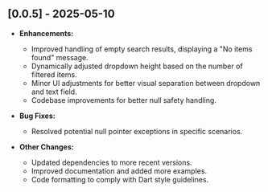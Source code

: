 ## [0.0.5] - 2025-05-10

* **Enhancements:**
    * Improved handling of empty search results, displaying a "No items found" message.
    * Dynamically adjusted dropdown height based on the number of filtered items.
    * Minor UI adjustments for better visual separation between dropdown and text field.
    * Codebase improvements for better null safety handling.

* **Bug Fixes:**
    * Resolved potential null pointer exceptions in specific scenarios.

* **Other Changes:**
    * Updated dependencies to more recent versions.
    * Improved documentation and added more examples.
    * Code formatting to comply with Dart style guidelines.